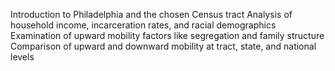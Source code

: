 Introduction to Philadelphia and the chosen Census tract
Analysis of household income, incarceration rates, and racial demographics
Examination of upward mobility factors like segregation and family structure
Comparison of upward and downward mobility at tract, state, and national levels
